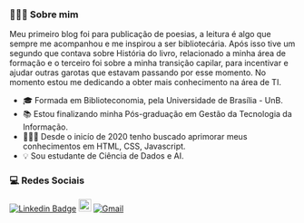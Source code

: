 ### 👩🏽‍💻 Sobre mim

Meu primeiro blog foi para publicação de poesias, a leitura é algo que sempre me acompanhou e me inspirou a ser bibliotecária. Após isso tive um segundo que contava sobre História do livro, relacionado a minha área de formação e o terceiro foi sobre a minha transição capilar, para incentivar e ajudar outras garotas que estavam passando por esse momento. No momento estou me dedicando a obter mais conhecimento na área de TI. 

- 🎓 Formada em Biblioteconomia, pela Universidade de Brasília - UnB. 
- 📚 Estou finalizando minha Pós-graduação em Gestão da Tecnologia da Informação. 
- 👩🏽‍💻 Desde o inicío de 2020 tenho buscado aprimorar meus conhecimentos em HTML, CSS, Javascript. 
- 💡 Sou estudante de Ciência de Dados e AI.

### 💻 Redes Sociais

[![Linkedin Badge](https://img.shields.io/badge/-LinkedIn-blue?style=flat-square&logo=Linkedin&logoColor=white&link=https://www.linkedin.com/in/tainara-almeida-b139461b1/)](https://www.linkedin.com/in/tainara-almeida-b139461b1/)
[<img src="https://img.shields.io/github/followers/taguinara?label=follow&style=social" height="22" title="Follow me"/>](https://github.com/taguinara) 
[![Gmail](https://img.shields.io/badge/-Gmail-c14438?style=flat&logo=Gmail&logoColor=white)](mailto:tatimes.almeida@gmail.com)
